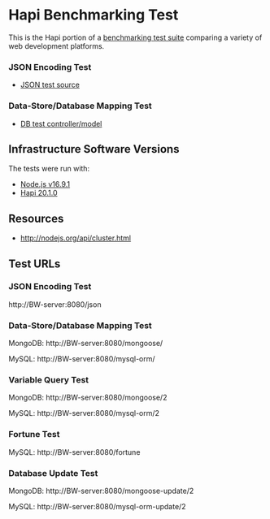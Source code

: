# Hapi Benchmarking Test

This is the Hapi portion of a [benchmarking test suite](../) comparing a variety of web development platforms.

### JSON Encoding Test

* [JSON test source](app.js)

### Data-Store/Database Mapping Test

* [DB test controller/model](app.js)

## Infrastructure Software Versions
The tests were run with:
* [Node.js v16.9.1](http://nodejs.org/)
* [Hapi 20.1.0](http://hapijs.com/)

## Resources
* http://nodejs.org/api/cluster.html

## Test URLs
### JSON Encoding Test

http://BW-server:8080/json

### Data-Store/Database Mapping Test

MongoDB:
http://BW-server:8080/mongoose/

MySQL:
http://BW-server:8080/mysql-orm/

### Variable Query Test

MongoDB:
http://BW-server:8080/mongoose/2

MySQL:
http://BW-server:8080/mysql-orm/2

### Fortune Test

MySQL:
http://BW-server:8080/fortune

### Database Update Test

MongoDB:
http://BW-server:8080/mongoose-update/2

MySQL:
http://BW-server:8080/mysql-orm-update/2

